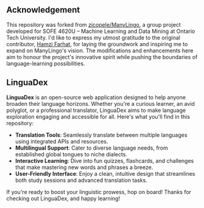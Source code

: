 ## Acknowledgement
This repository was forked from [zicopele/ManyLingo](https://github.com/zicopele/ManyLingo), a group project developed for SOFE 4620U – Machine Learning and Data Mining at Ontario Tech University. I'd like to express my utmost gratitude to the original contributor, [Hamzi Farhat](https://github.com/zicopele), for laying the groundwork and inspiring me to expand on ManyLingo's vision. The modifications and enhancements here aim to honour the project's innovative spirit while pushing the boundaries of language-learning possibilities.

## LinguaDex
**LinguaDex** is an open-source web application designed to help anyone broaden their language horizons. Whether you're a curious learner, an avid polyglot, or a professional translator, LinguaDex aims to make language exploration engaging and accessible for all. Here's what you'll find in this repository:
- **Translation Tools**: Seamlessly translate between multiple languages using integrated APIs and resources.  
- **Multilingual Support**: Cater to diverse language needs, from established global tongues to niche dialects.  
- **Interactive Learning**: Dive into fun quizzes, flashcards, and challenges that make mastering new words and phrases a breeze.  
- **User-Friendly Interface**: Enjoy a clean, intuitive design that streamlines both study sessions and advanced translation tasks.  

If you're ready to boost your linguistic prowess, hop on board! Thanks for checking out LinguaDex, and happy learning!
